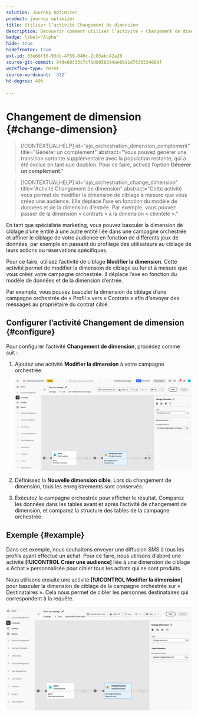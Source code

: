 ```yaml
---
solution: Journey Optimizer
product: journey optimizer
title: Utiliser l’activité Changement de dimension
description: Découvrir comment utiliser l’activité « Changement de dimension »
badge: label="Alpha"
hide: true
hidefromtoc: true
exl-id: 83e66f10-93dd-4759-840c-2c83abc42a28
source-git-commit: 94de60c33c7cf1d8956294aebb91d7533534088f
workflow-type: tm+mt
source-wordcount: '332'
ht-degree: 49%

---
```


# Changement de dimension {#change-dimension}

>[!CONTEXTUALHELP]
>id="ajo_orchestration_dimension_complement"
>title="Générer un complément"
>abstract="Vous pouvez générer une transition sortante supplémentaire avec la population restante, qui a été exclue en tant que doublon. Pour ce faire, activez l’option **Générer un complément**."

>[!CONTEXTUALHELP]
>id="ajo_orchestration_change_dimension"
>title="Activité Changement de dimension"
>abstract="Cette activité vous permet de modifier la dimension de ciblage à mesure que vous créez une audience. Elle déplace l’axe en fonction du modèle de données et de la dimension d’entrée. Par exemple, vous pouvez passer de la dimension « contrats » à la dimension « clientèle »."

En tant que spécialiste marketing, vous pouvez basculer la dimension de ciblage d’une entité à une autre entité liée dans une campagne orchestrée et affiner le ciblage de votre audience en fonction de différents jeux de données, par exemple en passant du profilage des utilisateurs au ciblage de leurs actions ou réservations spécifiques.

Pour ce faire, utilisez l’activité de ciblage **Modifier la dimension**. Cette activité permet de modifier la dimension de ciblage au fur et à mesure que vous créez votre campagne orchestrée. Il déplace l’axe en fonction du modèle de données et de la dimension d’entrée.

Par exemple, vous pouvez basculer la dimension de ciblage d’une campagne orchestrée de « Profil » vers « Contrats » afin d’envoyer des messages au propriétaire du contrat ciblé.

<!--
>[!IMPORTANT]
>
>Please note that the **[!UICONTROL Change Dimension]** and **[!UICONTROL Change Data source]** activities should not be added in one row. If you need to use both activities consecutively, make sure you include an **[!UICONTROL Enrichement]** activity in between them. This ensures proper execution and prevents potential conflicts or errors.-->

## Configurer l’activité Changement de dimension {#configure}

Pour configurer l’activité **Changement de dimension**, procédez comme suit :

1. Ajoutez une activité **Modifier la dimension** à votre campagne orchestrée.

   ![](../assets/change-dimension.png)

1. Définissez la **Nouvelle dimension cible**. Lors du changement de dimension, tous les enregistrements sont conservés.

1. Exécutez la campagne orchestrée pour afficher le résultat. Comparez les données dans les tables avant et après l’activité de changement de dimension, et comparez la structure des tables de la campagne orchestrée.

## Exemple {#example}

Dans cet exemple, nous souhaitons envoyer une diffusion SMS à tous les profils ayant effectué un achat. Pour ce faire, nous utilisons d’abord une activité **[!UICONTROL Créer une audience]** liée à une dimension de ciblage « Achat » personnalisée pour cibler tous les achats qui se sont produits.

Nous utilisons ensuite une activité **[!UICONTROL Modifier la dimension]** pour basculer la dimension de ciblage de la campagne orchestrée sur « Destinataires ». Cela nous permet de cibler les personnes destinataires qui correspondent à la requête.

![](../assets/change-dimension-example.png)
